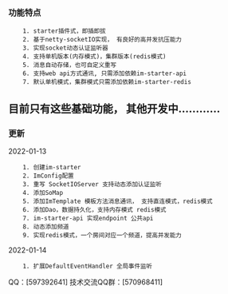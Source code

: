 ### 功能特点
``` bush
    1. starter插件式，即插即拔
    2. 基于netty-socketIO实现， 有良好的高并发抗压能力
    3. 实现socket动态认证监听器
    4. 支持单机版本(内存模式)，集群版本(redis模式)
    5. 消息自动存储，也可自定义重写
    6. 支持web api方式通讯, 只需添加依赖im-starter-api
    7. 默认单机模式，集群模式只需添加依赖im-starter-redis
``` 
## 目前只有这些基础功能， 其他开发中............
### 更新
2022-01-13
``` bush
    1. 创建im-starter
    2. ImConfig配置
    3. 重写 SocketIOServer 支持动态添加认证监听
    4. 添加SoMap
    5. 添加ImTemplate 模板方法消息通讯， 支持直连模式，redis模式
    6. 添加Dao，数据持久化，支持内存模式 redis模式
    7. im-starter-api 实现endpoint 公共api
    8. 动态添加频道
    9. 实现redis模式，一个房间对应一个频道，提高并发能力
```
2022-01-14
``` bush
    1. 扩展DefaultEventHandler 全局事件监听
```
QQ：[597392641]
技术交流QQ群：[570968411]
